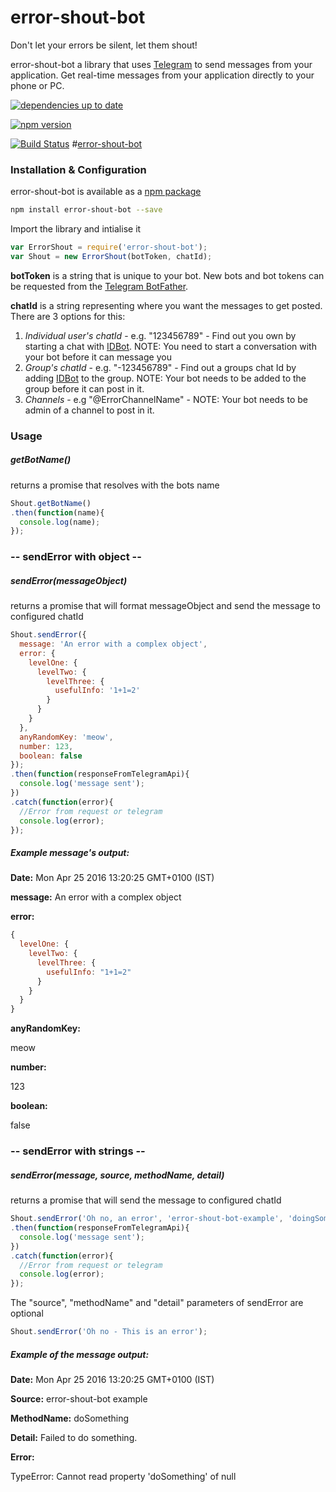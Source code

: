

# error-shout-bot
Don't let your errors be silent, let them shout!

error-shout-bot a library that uses [Telegram](http://telegram.org) to send messages from your application. Get real-time messages from your application directly to your phone or PC.

[![dependencies up to date](https://david-dm.org/sevenleaps/error-shout-bot.svg)](https://david-dm.org/sevenleaps/error-shout-bot)

[![npm version](https://badge.fury.io/js/error-shout-bot.svg)](https://badge.fury.io/js/error-shout-bot)

[![Build Status](https://travis-ci.org/sevenleaps/error-shout-bot.svg?branch=master)](https://travis-ci.org/sevenleaps/error-shout-bot)
#[error-shout-bot](http://github.com/sevenleaps/error-shout-bot)

### Installation & Configuration ###

error-shout-bot is available as a [npm package](https://www.npmjs.com/package/error-shout-bot)
```sh
npm install error-shout-bot --save
```

Import the library and intialise it
```js
var ErrorShout = require('error-shout-bot');
var Shout = new ErrorShout(botToken, chatId);
```

**botToken** is a string that is unique to your bot. New bots and bot tokens can be requested from the [Telegram BotFather](https://telegram.me/botfather).

**chatId** is a string representing where you want the messages to get posted. There are 3 options for this:

1. *Individual user's chatId* - e.g. "123456789" - Find out you own by starting a chat with [IDBot](http://telegram.me/myidbot). NOTE: You need to start a conversation with your bot before it can message you
2. *Group's chatId* - e.g. "-123456789" - Find out a groups chat Id by adding [IDBot](http://telegram.me/myidbot) to the group. NOTE: Your bot needs to be added to the group before it can post in it.
3. *Channels* - e.g "@ErrorChannelName" - NOTE: Your bot needs to be admin of a channel to post in it.

### Usage ###

##### getBotName() #####
returns a promise that resolves with the bots name
```js
Shout.getBotName()
.then(function(name){
  console.log(name);
});
```
### -- sendError with object -- ###
##### sendError(messageObject) #####
returns a promise that will format messageObject and send the message to configured chatId
```js
Shout.sendError({
  message: 'An error with a complex object',
  error: {
    levelOne: {
      levelTwo: {
        levelThree: {
          usefulInfo: '1+1=2'
        }
      }
    }
  },
  anyRandomKey: 'meow',
  number: 123,
  boolean: false
});
.then(function(responseFromTelegramApi){
  console.log('message sent');
})
.catch(function(error){
  //Error from request or telegram
  console.log(error);
});
```

##### Example message's output: #####

**Date:** Mon Apr 25 2016 13:20:25 GMT+0100 (IST)

**message:**
An error with a complex object

**error:**
```js
{
  levelOne: {
    levelTwo: {
      levelThree: {
        usefulInfo: "1+1=2"
      }
    }
  }
}
```
**anyRandomKey:**

meow

**number:**

123

**boolean:**

false

### -- sendError with strings -- ###
##### sendError(message, source, methodName, detail) #####
returns a promise that will send the message to configured chatId
```js
Shout.sendError('Oh no, an error', 'error-shout-bot-example', 'doingSomething' 'This could be a description of why this was sent')
.then(function(responseFromTelegramApi){
  console.log('message sent');
})
.catch(function(error){
  //Error from request or telegram
  console.log(error);
});
```

The "source", "methodName" and "detail" parameters of sendError are optional
```js
Shout.sendError('Oh no - This is an error');
```

##### Example of the message output: #####

**Date:** Mon Apr 25 2016 13:20:25 GMT+0100 (IST)

**Source:** error-shout-bot example

**MethodName:** doSomething

**Detail:** Failed to do something.

**Error:**

TypeError: Cannot read property 'doSomething' of null
